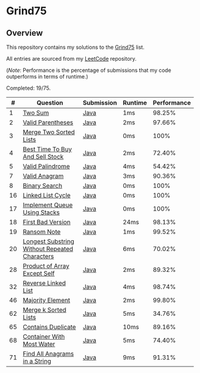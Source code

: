 # Grind75

## Overview
This repository contains my solutions to the [Grind75](https://www.techinterviewhandbook.org/grind75/) list.

All entries are sourced from my [LeetCode](https://github.com/shumarb/leetcode) repository.

(*Note*: Performance is the percentage of submissions that my code outperforms in terms of runtime.)

Completed: 19/75.

| #  | Question                                                                                                                                   | Submission                                                                                                       | Runtime | Performance |
|----|--------------------------------------------------------------------------------------------------------------------------------------------|------------------------------------------------------------------------------------------------------------------|---------|-------------|
| 1  | [Two Sum](https://leetcode.com/problems/two-sum/description/)                                                                              | [Java](https://github.com/shumarb/leetcode/blob/main/easy/java/TwoSum.java)                                      | 1ms     | 98.25%      |
| 2  | [Valid Parentheses](https://leetcode.com/problems/valid-parentheses/description/)                                                          | [Java](https://github.com/shumarb/leetcode/blob/main/easy/java/ValidParentheses.java)                            | 2ms     | 97.66%      |
| 3  | [Merge Two Sorted Lists](https://leetcode.com/problems/merge-two-sorted-lists/description/)                                                | [Java](https://github.com/shumarb/leetcode/blob/main/easy/java/MergeTwoSortedLists.java)                         | 0ms     | 100%        |
| 4  | [Best Time To Buy And Sell Stock](https://leetcode.com/problems/best-time-to-buy-and-sell-stock/description/)                              | [Java](https://github.com/shumarb/leetcode/blob/main/easy/java/BestTimeToBuyAndSellStock.java)                   | 2ms     | 72.40%      |
| 5  | [Valid Palindrome](https://leetcode.com/problems/valid-palindrome/description/)                                                            | [Java](https://github.com/shumarb/leetcode/blob/main/easy/java/ValidPalindrome.java)                             | 4ms     | 54.42%      |
| 7  | [Valid Anagram](https://leetcode.com/problems/valid-anagram/description/)                                                                  | [Java](https://github.com/shumarb/leetcode/blob/main/easy/java/ValidAnagram.java)                                | 3ms     | 90.36%      |
| 8  | [Binary Search](https://leetcode.com/problems/binary-search/description/)                                                                  | [Java](https://github.com/shumarb/leetcode/blob/main/easy/java/BinarySearch.java)                                | 0ms     | 100%        |
| 16 | [Linked List Cycle](https://leetcode.com/problems/linked-list-cycle/description/)                                                          | [Java](https://github.com/shumarb/leetcode/blob/main/easy/java/LinkedListCycle.java)                             | 0ms     | 100%        |
| 17 | [Implement Queue Using Stacks](https://leetcode.com/problems/implement-queue-using-stacks/description/)                                    | [Java](https://github.com/shumarb/leetcode/blob/main/easy/java/ImplementQueueUsingStacks.java)                   | 0ms     | 100%        |
| 18 | [First Bad Version](https://leetcode.com/problems/first-bad-version/description/)                                                          | [Java](https://github.com/shumarb/leetcode/blob/main/easy/java/FirstBadVersion.java)                             | 24ms    | 98.13%      |
| 19 | [Ransom Note](https://leetcode.com/problems/ransom-note/description/)                                                                      | [Java](https://github.com/shumarb/leetcode/blob/main/easy/java/RansomNote.java)                                  | 1ms     | 99.52%      |
| 20 | [Longest Substring Without Repeated Characters](https://leetcode.com/problems/longest-substring-without-repeating-characters/description/) | [Java](https://github.com/shumarb/leetcode/blob/main/medium/java/LongestSubstringWithoutRepeatedCharacters.java) | 6ms     | 70.02%      |
| 28 | [Product of Array Except Self](https://leetcode.com/problems/product-of-array-except-self/description/)                                    | [Java](https://github.com/shumarb/leetcode/blob/main/medium/java/ProductOfArrayExceptSelf.java)                  | 2ms     | 89.32%      |
| 32 | [Reverse Linked List](https://leetcode.com/problems/reverse-linked-list/description/)                                                      | [Java](https://github.com/shumarb/leetcode/blob/main/easy/java/ReverseLinkedList.java)                           | 4ms     | 98.74%      |
| 46 | [Majority Element](https://leetcode.com/problems/majority-element/description/)                                                            | [Java](https://github.com/shumarb/leetcode/blob/main/easy/java/MajorityElement.java)                             | 2ms     | 99.80%      |
| 62 | [Merge k Sorted Lists](https://leetcode.com/problems/merge-k-sorted-lists/description/)                                                    | [Java](https://github.com/shumarb/leetcode/blob/main/hard/java/MergeKSortedLists.java)                           | 5ms     | 34.76%      |
| 65 | [Contains Duplicate](https://leetcode.com/problems/contains-duplicate/description)                                                         | [Java](https://github.com/shumarb/leetcode/blob/main/easy/java/ContainsDuplicate.java)                           | 10ms    | 89.16%      |
| 68 | [Container With Most Water](https://leetcode.com/problems/container-with-most-water/description/)                                          | [Java](https://github.com/shumarb/leetcode/blob/main/medium/java/ContainerWithMostWater.java)                    | 5ms     | 74.40%      |
| 71 | [Find All Anagrams in a String](https://leetcode.com/problems/find-all-anagrams-in-a-string/description/)                                  | [Java](https://github.com/shumarb/leetcode/blob/main/medium/java/FindAllAnagramsInAString.java)                  | 9ms     | 91.31%      |
